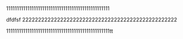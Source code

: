 1111111111111111111111111111111111111111111111111

dfdfsf
2222222222222222222222222222222222222222222222222


1111111111111111111111111111111111111111111111111tt
